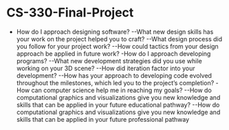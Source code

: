 # CS-330-Final-Project
- How do I approach designing software?
--What new design skills has your work on the project helped you to craft?
--What design process did you follow for your project work?
--How could tactics from your design approach be applied in future work?
-How do I approach developing programs?
--What new development strategies did you use while working on your 3D scene?
--How did iteration factor into your development?
--How has your approach to developing code evolved throughout the milestones, which led you to the project’s completion?
-How can computer science help me in reaching my goals?
--How do computational graphics and visualizations give you new knowledge and skills that can be applied in your future educational pathway?
--How do computational graphics and visualizations give you new knowledge and skills that can be applied in your future professional pathway
